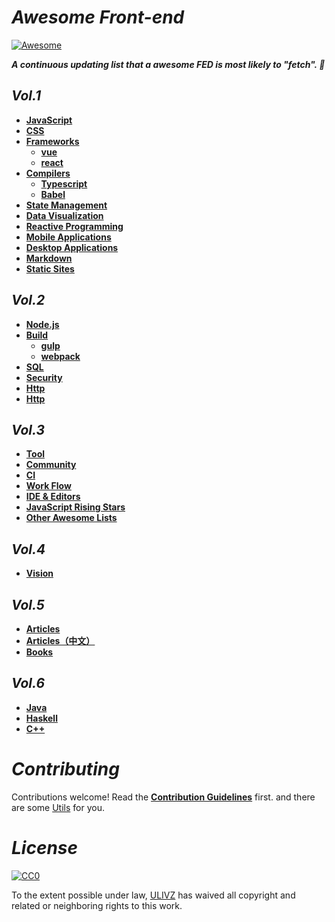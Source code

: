 # _Awesome Front-end_

[![Awesome](https://cdn.rawgit.com/sindresorhus/awesome/d7305f38d29fed78fa85652e3a63e154dd8e8829/media/badge.svg)](https://github.com/ulivz/awesome-front-end)

_**A continuous updating list that a awesome FED is most likely to "fetch". 🍻**_

## _Vol.1_

- [**JavaScript**](src/vol-1/javascript.md)
- [**CSS**](src/vol-1/css.md)
- [**Frameworks**](src/vol-1/frameworks.md)
  - [**vue**](src/vol-1/vue.md)
  - [**react**](src/vol-1/react.md)
- [**Compilers**](src/vol-1/compilers.md)
  - [**Typescript**](src/vol-1/typescript.md)
  - [**Babel**](src/vol-1/babel.md)
- [**State Management**](src/vol-1/state-management.md)
- [**Data Visualization**](src/vol-1/data-visualization.md)
- [**Reactive Programming**](src/vol-1/reactive-programming.md)
- [**Mobile Applications**](src/vol-1/mobile.md)
- [**Desktop Applications**](src/vol-1/desktop.md)
- [**Markdown**](src/vol-1/markdown.md)
- [**Static Sites**](src/vol-1/static-sites.md)


## _Vol.2_

- [**Node.js**](src/vol-2/nodejs.md)
- [**Build**](src/vol-2/build.md)
  - [**gulp**](src/vol-2/gulp.md)
  - [**webpack**](src/vol-2/webpack.md)
- [**SQL**](src/vol-2/sql.md)
- [**Security**](src/vol-2/security.md)
- [**Http**](src/vol-2/http.md)
- [**Http**](src/vol-2/http.md)


## _Vol.3_

- [**Tool**](src/vol-3/tool.md)
- [**Community**](src/vol-3/community.md)
- [**CI**](src/vol-3/ci.md)
- [**Work Flow**](src/vol-3/work-flow.md)
- [**IDE & Editors**](src/vol-3/ide.md)
- [**JavaScript Rising Stars**](src/vol-3/ristingstars.md)
- [**Other Awesome Lists**](src/vol-3/other-awesome-lists.md)


## _Vol.4_

- [**Vision**](src/vol-4/vision.md)


## _Vol.5_

- [**Articles**](src/vol-5/articles-en_US.md)
- [**Articles（中文）**](src/vol-5/articles-zh_CN.md)
- [**Books**](src/vol-5/book.md)


## _Vol.6_

- [**Java**](src/vol-6/java.md)
- [**Haskell**](src/vol-6/haskell.md)
- [**C++**](src/vol-6/Cpp.md)


# _Contributing_

Contributions welcome! Read the [**Contribution Guidelines**](.github/CONTRIBUTING.md) first. and there are some [Utils](.github/UTILS.md) for you.


# _License_

[![CC0](http://i.creativecommons.org/p/zero/1.0/88x31.png)](http://creativecommons.org/publicdomain/zero/1.0/)

To the extent possible under law, [ULIVZ](https://github.com/ulivz) has waived all copyright and related or neighboring rights to this work.
